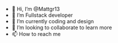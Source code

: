 - 👋 Hi, I’m @Mattgr13
- 👀 I’m Fullstack developer 
- 🌱 I’m currently coding and design 
- 💞️ I’m looking to collaborate to learn more 
- 📫 How to reach me 

<!---
Mattgr13/Mattgr13 is a ✨ special ✨ repository because its `README.md` (this file) appears on your GitHub profile.
You can click the Preview link to take a look at your changes.
--->
